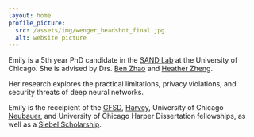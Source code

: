 ```yaml
---
layout: home
profile_picture:
  src: /assets/img/wenger_headshot_final.jpg
  alt: website picture
---
```


<p>
Emily is a 5th year PhD candidate in the <a href="http://sandlab.cs.uchicago.edu" target="_blank">SAND Lab</a> at the University of Chicago. She is advised by Drs. <a href="http://people.cs.uchicago.edu/~ravenben/" target= "_blank">Ben Zhao</a> and <a href="http://people.cs.uchicago.edu/~htzheng/" target="_blank">Heather Zheng</a>. 
</p>


<p>
Her research explores the practical limitations, privacy violations, and security threats of deep neural networks.
</p>

<p>
Emily is the receipient of the <a href="https://stemfellowships.org/" target="_blank">GFSD</a>, <a href="https://msfdn.org/harveyfellows/overview/" target="_blank">Harvey</a>, University of Chicago <a href="https://grad.uchicago.edu/fellowships/neubauer-fellows/" target="_blank">Neubauer</a>, and University of Chicago Harper Dissertation fellowships, as well as a <a href="https://www.siebelscholars.com/scholar-profile/3715/" target="_blank">Siebel Scholarship</a>.
</p>
